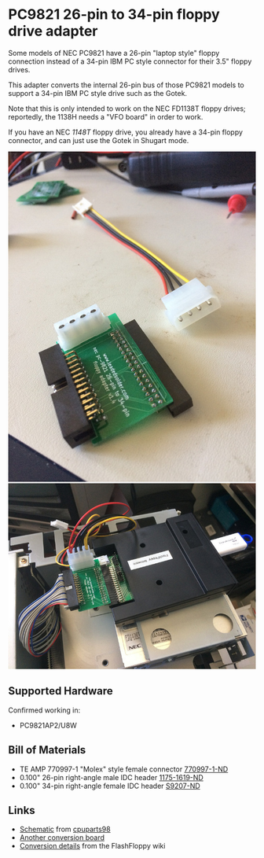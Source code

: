 # PC9821 26-pin to 34-pin floppy drive adapter
Some models of NEC PC9821 have a 26-pin "laptop style" floppy connection instead of a 34-pin IBM PC style connector for their 3.5" floppy drives.

This adapter converts the internal 26-pin bus of those PC9821 models to support a 34-pin IBM PC style drive such as the Gotek.

Note that this is only intended to work on the NEC FD1138T floppy drives; reportedly, the 1138H needs a "VFO board" in order to work.

If you have an NEC _1148T_ floppy drive, you already have a 34-pin floppy connector, and can just use the Gotek in Shugart mode.

![Adapter soldered together](adapter.jpg)
![Adapter installed in a PC9821AP2](installed-adapter.jpg)

## Supported Hardware
Confirmed working in:
 * PC9821AP2/U8W

## Bill of Materials
 * TE AMP 770997-1 "Molex" style female connector [770997-1-ND](https://www.digikey.ca/product-detail/en/te-connectivity-amp-connectors/770997-1/770997-1-ND/240923)
 * 0.100" 26-pin right-angle male IDC header [1175-1619-ND](https://www.digikey.ca/product-detail/en/cnc-tech/3020-26-0200-00/1175-1619-ND/3441749)
 * 0.100" 34-pin right-angle female IDC header [S9207-ND](https://www.digikey.ca/product-detail/en/sullins-connector-solutions/SFH11-PBPC-D17-RA-BK/S9207-ND/1990100)

## Links
 * [Schematic](3426CONV.pdf) from [cpuparts98](http://www.geocities.jp/cpuparts98/FDD/FDDCABLE/2634CONV.htm)
 * [Another conversion board](http://triss.blog93.fc2.com/blog-entry-92.html)
 * [Conversion details](https://github.com/keirf/FlashFloppy/wiki/Host-Platforms#nec-pc-98) from the FlashFloppy wiki
